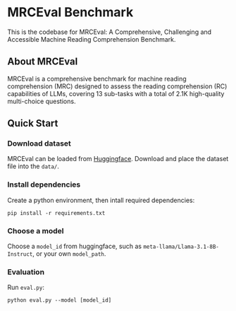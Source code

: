 # MRCEval Benchmark

This is the codebase for MRCEval: A Comprehensive, Challenging and Accessible Machine Reading Comprehension Benchmark.



## About MRCEval
MRCEval is a comprehensive benchmark for machine reading comprehension (MRC) designed to assess the reading comprehension (RC) capabilities of LLMs, covering 13 sub-tasks with a total of 2.1K high-quality multi-choice questions.



## Quick Start
### Download dataset
MRCEval can be loaded from [Huggingface](https://huggingface.co/datasets/THU-KEG/MRCEval). Download and place the dataset file into the `data/`.

### Install dependencies
Create a python environment, then intall required dependencies:
```
pip install -r requirements.txt
```


### Choose a model
Choose a `model_id` from huggingface, such as `meta-llama/Llama-3.1-8B-Instruct`, or your own `model_path`.




### Evaluation
Run `eval.py`:
```
python eval.py --model [model_id]
```
